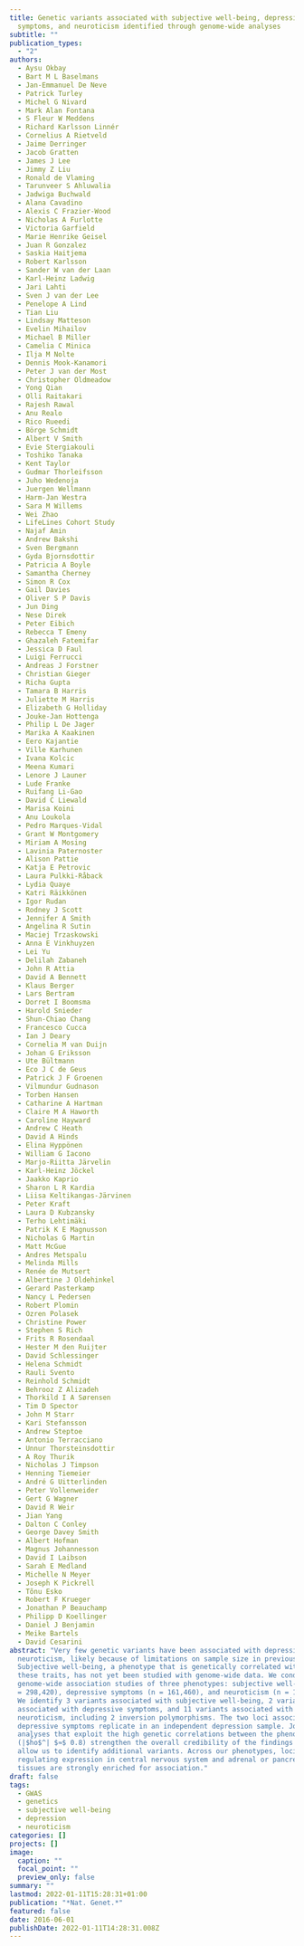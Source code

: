 ```yaml
---
title: Genetic variants associated with subjective well-being, depressive
  symptoms, and neuroticism identified through genome-wide analyses
subtitle: ""
publication_types:
  - "2"
authors:
  - Aysu Okbay
  - Bart M L Baselmans
  - Jan-Emmanuel De Neve
  - Patrick Turley
  - Michel G Nivard
  - Mark Alan Fontana
  - S Fleur W Meddens
  - Richard Karlsson Linnér
  - Cornelius A Rietveld
  - Jaime Derringer
  - Jacob Gratten
  - James J Lee
  - Jimmy Z Liu
  - Ronald de Vlaming
  - Tarunveer S Ahluwalia
  - Jadwiga Buchwald
  - Alana Cavadino
  - Alexis C Frazier-Wood
  - Nicholas A Furlotte
  - Victoria Garfield
  - Marie Henrike Geisel
  - Juan R Gonzalez
  - Saskia Haitjema
  - Robert Karlsson
  - Sander W van der Laan
  - Karl-Heinz Ladwig
  - Jari Lahti
  - Sven J van der Lee
  - Penelope A Lind
  - Tian Liu
  - Lindsay Matteson
  - Evelin Mihailov
  - Michael B Miller
  - Camelia C Minica
  - Ilja M Nolte
  - Dennis Mook-Kanamori
  - Peter J van der Most
  - Christopher Oldmeadow
  - Yong Qian
  - Olli Raitakari
  - Rajesh Rawal
  - Anu Realo
  - Rico Rueedi
  - Börge Schmidt
  - Albert V Smith
  - Evie Stergiakouli
  - Toshiko Tanaka
  - Kent Taylor
  - Gudmar Thorleifsson
  - Juho Wedenoja
  - Juergen Wellmann
  - Harm-Jan Westra
  - Sara M Willems
  - Wei Zhao
  - LifeLines Cohort Study
  - Najaf Amin
  - Andrew Bakshi
  - Sven Bergmann
  - Gyda Bjornsdottir
  - Patricia A Boyle
  - Samantha Cherney
  - Simon R Cox
  - Gail Davies
  - Oliver S P Davis
  - Jun Ding
  - Nese Direk
  - Peter Eibich
  - Rebecca T Emeny
  - Ghazaleh Fatemifar
  - Jessica D Faul
  - Luigi Ferrucci
  - Andreas J Forstner
  - Christian Gieger
  - Richa Gupta
  - Tamara B Harris
  - Juliette M Harris
  - Elizabeth G Holliday
  - Jouke-Jan Hottenga
  - Philip L De Jager
  - Marika A Kaakinen
  - Eero Kajantie
  - Ville Karhunen
  - Ivana Kolcic
  - Meena Kumari
  - Lenore J Launer
  - Lude Franke
  - Ruifang Li-Gao
  - David C Liewald
  - Marisa Koini
  - Anu Loukola
  - Pedro Marques-Vidal
  - Grant W Montgomery
  - Miriam A Mosing
  - Lavinia Paternoster
  - Alison Pattie
  - Katja E Petrovic
  - Laura Pulkki-Råback
  - Lydia Quaye
  - Katri Räikkönen
  - Igor Rudan
  - Rodney J Scott
  - Jennifer A Smith
  - Angelina R Sutin
  - Maciej Trzaskowski
  - Anna E Vinkhuyzen
  - Lei Yu
  - Delilah Zabaneh
  - John R Attia
  - David A Bennett
  - Klaus Berger
  - Lars Bertram
  - Dorret I Boomsma
  - Harold Snieder
  - Shun-Chiao Chang
  - Francesco Cucca
  - Ian J Deary
  - Cornelia M van Duijn
  - Johan G Eriksson
  - Ute Bültmann
  - Eco J C de Geus
  - Patrick J F Groenen
  - Vilmundur Gudnason
  - Torben Hansen
  - Catharine A Hartman
  - Claire M A Haworth
  - Caroline Hayward
  - Andrew C Heath
  - David A Hinds
  - Elina Hyppönen
  - William G Iacono
  - Marjo-Riitta Järvelin
  - Karl-Heinz Jöckel
  - Jaakko Kaprio
  - Sharon L R Kardia
  - Liisa Keltikangas-Järvinen
  - Peter Kraft
  - Laura D Kubzansky
  - Terho Lehtimäki
  - Patrik K E Magnusson
  - Nicholas G Martin
  - Matt McGue
  - Andres Metspalu
  - Melinda Mills
  - Renée de Mutsert
  - Albertine J Oldehinkel
  - Gerard Pasterkamp
  - Nancy L Pedersen
  - Robert Plomin
  - Ozren Polasek
  - Christine Power
  - Stephen S Rich
  - Frits R Rosendaal
  - Hester M den Ruijter
  - David Schlessinger
  - Helena Schmidt
  - Rauli Svento
  - Reinhold Schmidt
  - Behrooz Z Alizadeh
  - Thorkild I A Sørensen
  - Tim D Spector
  - John M Starr
  - Kari Stefansson
  - Andrew Steptoe
  - Antonio Terracciano
  - Unnur Thorsteinsdottir
  - A Roy Thurik
  - Nicholas J Timpson
  - Henning Tiemeier
  - André G Uitterlinden
  - Peter Vollenweider
  - Gert G Wagner
  - David R Weir
  - Jian Yang
  - Dalton C Conley
  - George Davey Smith
  - Albert Hofman
  - Magnus Johannesson
  - David I Laibson
  - Sarah E Medland
  - Michelle N Meyer
  - Joseph K Pickrell
  - Tõnu Esko
  - Robert F Krueger
  - Jonathan P Beauchamp
  - Philipp D Koellinger
  - Daniel J Benjamin
  - Meike Bartels
  - David Cesarini
abstract: "Very few genetic variants have been associated with depression and
  neuroticism, likely because of limitations on sample size in previous studies.
  Subjective well-being, a phenotype that is genetically correlated with both of
  these traits, has not yet been studied with genome-wide data. We conducted
  genome-wide association studies of three phenotypes: subjective well-being (n
  = 298,420), depressive symptoms (n = 161,460), and neuroticism (n = 170,911).
  We identify 3 variants associated with subjective well-being, 2 variants
  associated with depressive symptoms, and 11 variants associated with
  neuroticism, including 2 inversion polymorphisms. The two loci associated with
  depressive symptoms replicate in an independent depression sample. Joint
  analyses that exploit the high genetic correlations between the phenotypes
  (|$h̊o$^| $≈$ 0.8) strengthen the overall credibility of the findings and
  allow us to identify additional variants. Across our phenotypes, loci
  regulating expression in central nervous system and adrenal or pancreas
  tissues are strongly enriched for association."
draft: false
tags:
  - GWAS
  - genetics
  - subjective well-being
  - depression
  - neuroticism
categories: []
projects: []
image:
  caption: ""
  focal_point: ""
  preview_only: false
summary: ""
lastmod: 2022-01-11T15:28:31+01:00
publication: "*Nat. Genet.*"
featured: false
date: 2016-06-01
publishDate: 2022-01-11T14:28:31.008Z
---
```

